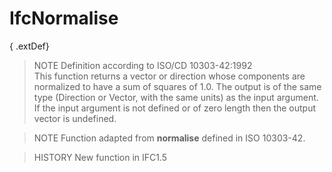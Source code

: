 # IfcNormalise

{ .extDef}
> NOTE  Definition according to ISO/CD 10303-42:1992  
> This function returns a vector or direction whose components are normalized to have a sum of squares of 1.0. The output is of the same type (Direction or Vector, with the same units) as the input argument. If the input argument is not defined or of zero length then the output vector is undefined.

> NOTE  Function adapted from **normalise** defined in ISO 10303-42.

> HISTORY  New function in IFC1.5
